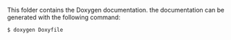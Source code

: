 This folder contains the Doxygen documentation. the documentation can be generated with the following command:

    $ doxygen Doxyfile
